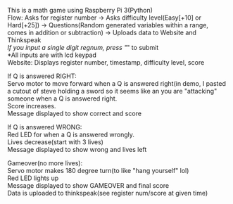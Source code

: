 This is a math game using Raspberry Pi 3(Python) <br>
Flow: Asks for register number -> Asks difficulty level(Easy[+10] or Hard[+25]) -> Questions(Random generated variables within a range, comes in addition or subtraction) -> Uploads data to Website and Thinkspeak <br>
*If you input a single digit regnum, press "*" to submit <br>
*All inputs are with lcd keypad <br>
Website: Displays register number, timestamp, difficulty level, score<br>

If Q is answered RIGHT:<br>
Servo motor to move forward when a Q is answered right(in demo, I pasted a cutout of steve holding a sword so it seems like an you are "attacking" someone when a Q is answered right. <br>
Score increases. <br>
Message displayed to show correct and score <br>

If Q is answered WRONG:<br>
Red LED for when a Q is answered wrongly. <br>
Lives decrease(start with 3 lives)<br>
Message displayed to show wrong and lives left  <br>

Gameover(no more lives):<br>
Servo motor makes 180 degree turn(to like "hang yourself" lol)<br>
Red LED lights up<br>
Message displayed to show GAMEOVER and final score <br>
Data is uploaded to thinkspeak(see register num/score at given time)<br>
